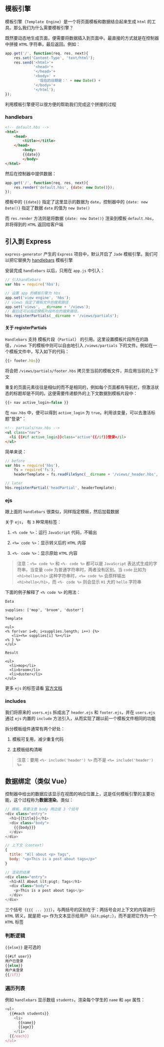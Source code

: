## 模板引擎

模板引擎（`Template Engine`）是一个将页面模板和数据结合起来生成 `html` 的工具。那么我们为什么需要模板引擎？

既然要动态地生成页面，便需要将数据插入到页面中。最直接的方式就是在控制器中拼接 `HTML` 字符串，最后返回。例如：

```js
app.get('/', function(req, res, next){
	res.set('Content-Type', 'text/html');
	res.send('<html>'+
             '<head>'+
             '</head>'+
             '<body>' + 
               '现在的日期是：' + new Date() + 
             '</body>'+
             '</html');
});
```

利用模板引擎便可以很方便的帮助我们完成这个拼接的过程

### handlebars

```html
<!-- default.hbs -->
<html>
    <head>
        <title></title>
    </head>
        <body>
        {{date}}
        </body>
</html>

```

然后在控制器中提供数据：

```js
app.get('/', function(req, res, next){
    res.render('default.hbs', {date: new Date()});
});
```

模板中的 `{{date}}` 指定了这里显示的数据为 `date`，控制器中的 `{date: new Date()}` 指定了数据 `date` 的值为 `new Date()`

而 `res.render` 方法则是将数据 `{date: new Date()}` 渲染到模板 `default.hbs`，并将得到的 `HTML` 返回给客户端

## 引入到 Express

```express-generator``` 产生的 `Express` 项目中，默认开启了 `Jade` 模板引擎。我们可以把它替换为 [handlebars](https://handlebarsjs.com/) 模板引擎

安装完成 `handlebars` 以后，只用在 `app.js` 中引入：

```js
// 引入handlebars
var hbs = require('hbs');

// 设置 app 的模板引擎为 hbs
app.set('view engine', 'hbs');
// views 指定了模板文件的搜索路径
app.set('views', __dirname + '/views');
// 最后还可以指定模板片段所在的搜索路径。
hbs.registerPartials(__dirname + '/views/partials');
```

#### 关于 registerPartials 

`Handlebars` 支持 模板片段（`Partial`） 的引用。这里设置模板片段所在的路径，`/views` 下的模板中则可以自由地引入 `/views/partials` 下的文件。例如在一个模板文件中，写入如下的代码：

```js
{{> footer.hbs}}
```

将会把 ```/views/partials/footer.hbs``` 拷贝至当前的模板文件，并应用当前的上下文

重复的页面元素往往是相似的而不是相同的，例如每个页面都有导航栏，但激活状态的标题却是不同的。这便需要传递额外的上下文数据到模板片段中：

```js
{{> nav active_login=false }}
```

在 `nav.hbs` 中，便可以得到 `active_login` 为 `true`。利用该变量，可以去激活标题"登录"：

```html
<!-- partials/nav.hbs -->
<ul class="nav">
  <li {{#if active_login}}class="active"{{/if}}登录</il>
</ul>
```

简单来说：

```js
// before
var hbs = require('hbs'),
    fs = require('fs'), 
    headerTemplate = fs.readFileSync(__dirname + '/views/_header.hbs', 'utf8');

// later
hbs.registerPartial('headPartial', headerTemplate); 
```

### ejs

跟上面的 `handlebars` 很类似，同样指定模板，然后加载数据

关于 `ejs`， 有 `3` 种常用标签：

1. ```<% code %>```：运行 `JavaScript` 代码，不输出

2. ```<%= code %>```：显示转义后的 `HTML` 内容

3. ```<%- code %>```：显示原始 `HTML` 内容

> 注意：`<%= code %>` 和 `<%- code %>` 都可以是 `JavaScript` 表达式生成的字符串，当变量 `code` 为普通字符串时，两者没有区别。当 `code` 比如为 ```<h1>hello</h1>``` 这种字符串时，```<%= code %>``` 会原样输出 ```<h1>hello</h1>```，而 ```<%- code %>``` 则会显示 `H1` 大的 `hello` 字符串

下面的例子解释了 ```<% code %>``` 的用法：

`Data`

```
supplies: ['mop', 'broom', 'duster']
```

`Template`

```
<ul>
<% for(var i=0; i<supplies.length; i++) {%>
   <li><%= supplies[i] %></li>
<% } %>
</ul>
```

`Result`

```
<ul>
  <li>mop</li>
  <li>broom</li>
  <li>duster</li>
</ul>
```

更多 `ejs` 的标签请看 [官方文档](https://www.npmjs.com/package/ejs#tags)


### includes

我们将原来的 ```users.ejs``` 拆成出了 ```header.ejs``` 和 ```footer.ejs```，并在 `users.ejs` 通过 `ejs` 内置的 `include` 方法引入，从而实现了跟以前一个模板文件相同的功能

拆分模板组件通常有两个好处：

1. 模板可复用，减少重复代码

2. 主模板结构清晰

> 注意：要用 ```<%- include('header') %>``` 而不是 ```<%= include('header') %>```


## 数据绑定（类似 Vue）

控制器中给出的数据应该显示在视图的响应位置上，这是任何模板引擎的主要功能，这个过程称为**数据渲染**。类似：

```js
// 模板，需要注意 body 两边是 3 个括号
<div class="entry">
  <h1>{{title}}</h1>
  <div class="body">
    {{{body}}}
  </div>
</div>

// 上下文（context）
{
  title: "All about <p> Tags",
  body: "<p>This is a post about tags</p>"
}

// 渲染的结果
<div class="entry">
  <h1>All About &lt;p&gt; Tags</h1>
  <div class="body">
    <p>This is a post about tags</p>
  </div>
</div>
```

三个括号（`{{{ ... }}}`），与两括号的区别在于：两括号会对上下文的内容进行 `HTML` 转义，就是把 `<p>` 作为文本显示给用户（`&lt;p&gt;`），而不是把它作为一个 `HTML` 标签


### 判断逻辑

`{{else}}` 是可选的

```js
{{#if user}}
用户已登录
{{else}}
用户未登录
{{/if}}
```

### 遍历列表

例如 `handlebars` 显示数组 `students`，渲染每个学生的 `name` 和 `age` 属性：

```js
<ul>
  {{#each students}}
    <li>
	  {{name}}
	  {{age}}
	</li>
  {{/each}}
</ul>
```